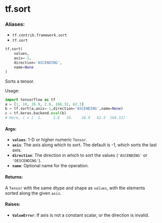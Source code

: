 <div itemscope itemtype="http://developers.google.com/ReferenceObject">
<meta itemprop="name" content="tf.sort" />
<meta itemprop="path" content="Stable" />
</div>

# tf.sort

### Aliases:

* `tf.contrib.framework.sort`
* `tf.sort`

``` python
tf.sort(
    values,
    axis=-1,
    direction='ASCENDING',
    name=None
)
```

Sorts a tensor.

Usage:

```python
import tensorflow as tf
a = [1, 10, 26.9, 2.8, 166.32, 62.3]
b = tf.sort(a,axis=-1,direction='ASCENDING',name=None)
c = tf.keras.backend.eval(b)
# Here, c = [  1.     2.8   10.    26.9   62.3  166.32]
```

#### Args:

* <b>`values`</b>: 1-D or higher numeric `Tensor`.
* <b>`axis`</b>: The axis along which to sort. The default is -1, which sorts the last
    axis.
* <b>`direction`</b>: The direction in which to sort the values (`'ASCENDING'` or
    `'DESCENDING'`).
* <b>`name`</b>: Optional name for the operation.


#### Returns:

A `Tensor` with the same dtype and shape as `values`, with the elements
    sorted along the given `axis`.


#### Raises:

* <b>`ValueError`</b>: If axis is not a constant scalar, or the direction is invalid.